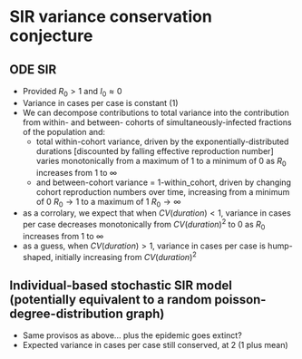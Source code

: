 # SIR variance conservation conjecture

## ODE SIR
- Provided $R_0>1$ and $I_0 \approx 0$
- Variance in cases per case is constant (1)
- We can decompose contributions to total variance into the contribution from within- and between- cohorts of simultaneously-infected fractions of the population and:
  - total within-cohort variance, driven by the exponentially-distributed durations [discounted by falling effective reproduction number] varies monotonically from a maximum of 1 to a minimum of 0 as $R_0$ increases from $1$ to $\infty$
  - and between-cohort variance = 1-within_cohort, driven by changing cohort reproduction numbers over time, increasing from a minimum of 0 $R_0 \to 1$ to a maximum of 1 $R_0 \to \infty$  
- as a corrolary, we expect that when $CV(duration) <1$, variance in cases per case decreases monotonically from $CV(duration)^2$ to 0 as $R_0$ increases from 1 to $\infty$
- as a guess, when $CV(duration) >1$, variance in cases per case is hump-shaped, initially increasing from $CV(duration)^2$

## Individual-based stochastic SIR model (potentially equivalent to a random poisson-degree-distribution graph)
- Same provisos as above... plus the epidemic goes extinct?
- Expected variance in cases per case still conserved, at 2 (1 plus mean)